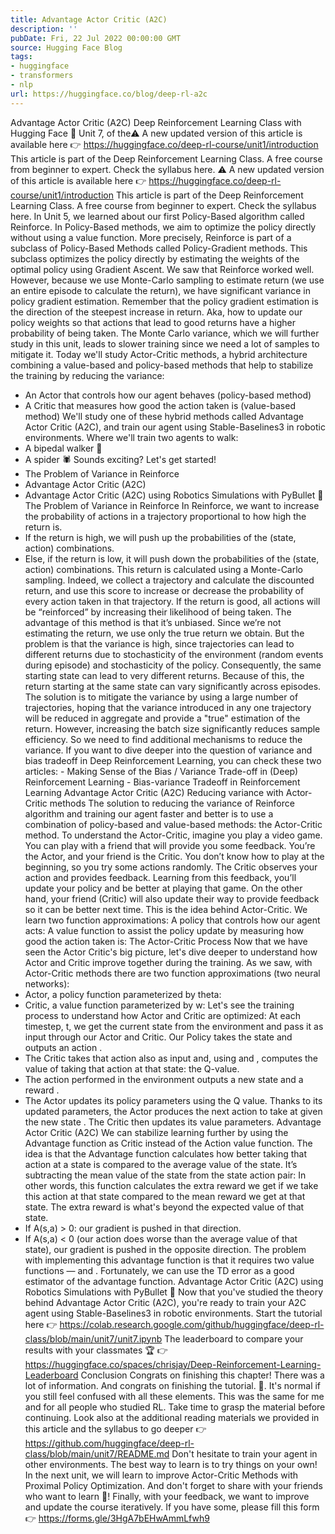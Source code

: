 ```yaml
---
title: Advantage Actor Critic (A2C)
description: ''
pubDate: Fri, 22 Jul 2022 00:00:00 GMT
source: Hugging Face Blog
tags:
- huggingface
- transformers
- nlp
url: https://huggingface.co/blog/deep-rl-a2c
---
```


Advantage Actor Critic (A2C)
Deep Reinforcement Learning Class with Hugging Face 🤗
Unit 7, of the⚠️ A new updated version of this article is available here 👉 https://huggingface.co/deep-rl-course/unit1/introduction
This article is part of the Deep Reinforcement Learning Class. A free course from beginner to expert. Check the syllabus here.
⚠️ A new updated version of this article is available here 👉 https://huggingface.co/deep-rl-course/unit1/introduction
This article is part of the Deep Reinforcement Learning Class. A free course from beginner to expert. Check the syllabus here.
In Unit 5, we learned about our first Policy-Based algorithm called Reinforce. In Policy-Based methods, we aim to optimize the policy directly without using a value function. More precisely, Reinforce is part of a subclass of Policy-Based Methods called Policy-Gradient methods. This subclass optimizes the policy directly by estimating the weights of the optimal policy using Gradient Ascent.
We saw that Reinforce worked well. However, because we use Monte-Carlo sampling to estimate return (we use an entire episode to calculate the return), we have significant variance in policy gradient estimation.
Remember that the policy gradient estimation is the direction of the steepest increase in return. Aka, how to update our policy weights so that actions that lead to good returns have a higher probability of being taken. The Monte Carlo variance, which we will further study in this unit, leads to slower training since we need a lot of samples to mitigate it.
Today we'll study Actor-Critic methods, a hybrid architecture combining a value-based and policy-based methods that help to stabilize the training by reducing the variance:
- An Actor that controls how our agent behaves (policy-based method)
- A Critic that measures how good the action taken is (value-based method)
We'll study one of these hybrid methods called Advantage Actor Critic (A2C), and train our agent using Stable-Baselines3 in robotic environments. Where we'll train two agents to walk:
- A bipedal walker 🚶
- A spider 🕷️
Sounds exciting? Let's get started!
- The Problem of Variance in Reinforce
- Advantage Actor Critic (A2C)
- Advantage Actor Critic (A2C) using Robotics Simulations with PyBullet 🤖
The Problem of Variance in Reinforce
In Reinforce, we want to increase the probability of actions in a trajectory proportional to how high the return is.
- If the return is high, we will push up the probabilities of the (state, action) combinations.
- Else, if the return is low, it will push down the probabilities of the (state, action) combinations.
This return is calculated using a Monte-Carlo sampling. Indeed, we collect a trajectory and calculate the discounted return, and use this score to increase or decrease the probability of every action taken in that trajectory. If the return is good, all actions will be “reinforced” by increasing their likelihood of being taken.
The advantage of this method is that it’s unbiased. Since we’re not estimating the return, we use only the true return we obtain.
But the problem is that the variance is high, since trajectories can lead to different returns due to stochasticity of the environment (random events during episode) and stochasticity of the policy. Consequently, the same starting state can lead to very different returns. Because of this, the return starting at the same state can vary significantly across episodes.
The solution is to mitigate the variance by using a large number of trajectories, hoping that the variance introduced in any one trajectory will be reduced in aggregate and provide a "true" estimation of the return.
However, increasing the batch size significantly reduces sample efficiency. So we need to find additional mechanisms to reduce the variance.
If you want to dive deeper into the question of variance and bias tradeoff in Deep Reinforcement Learning, you can check these two articles: - Making Sense of the Bias / Variance Trade-off in (Deep) Reinforcement Learning - Bias-variance Tradeoff in Reinforcement Learning
Advantage Actor Critic (A2C)
Reducing variance with Actor-Critic methods
The solution to reducing the variance of Reinforce algorithm and training our agent faster and better is to use a combination of policy-based and value-based methods: the Actor-Critic method.
To understand the Actor-Critic, imagine you play a video game. You can play with a friend that will provide you some feedback. You’re the Actor, and your friend is the Critic.
You don’t know how to play at the beginning, so you try some actions randomly. The Critic observes your action and provides feedback.
Learning from this feedback, you’ll update your policy and be better at playing that game.
On the other hand, your friend (Critic) will also update their way to provide feedback so it can be better next time.
This is the idea behind Actor-Critic. We learn two function approximations:
A policy that controls how our agent acts:
A value function to assist the policy update by measuring how good the action taken is:
The Actor-Critic Process
Now that we have seen the Actor Critic's big picture, let's dive deeper to understand how Actor and Critic improve together during the training.
As we saw, with Actor-Critic methods there are two function approximations (two neural networks):
- Actor, a policy function parameterized by theta:
- Critic, a value function parameterized by w:
Let's see the training process to understand how Actor and Critic are optimized:
At each timestep, t, we get the current state from the environment and pass it as input through our Actor and Critic.
Our Policy takes the state and outputs an action .
- The Critic takes that action also as input and, using and , computes the value of taking that action at that state: the Q-value.
- The action performed in the environment outputs a new state and a reward .
- The Actor updates its policy parameters using the Q value.
Thanks to its updated parameters, the Actor produces the next action to take at given the new state .
The Critic then updates its value parameters.
Advantage Actor Critic (A2C)
We can stabilize learning further by using the Advantage function as Critic instead of the Action value function.
The idea is that the Advantage function calculates how better taking that action at a state is compared to the average value of the state. It’s subtracting the mean value of the state from the state action pair:
In other words, this function calculates the extra reward we get if we take this action at that state compared to the mean reward we get at that state.
The extra reward is what's beyond the expected value of that state.
- If A(s,a) > 0: our gradient is pushed in that direction.
- If A(s,a) < 0 (our action does worse than the average value of that state), our gradient is pushed in the opposite direction.
The problem with implementing this advantage function is that it requires two value functions — and . Fortunately, we can use the TD error as a good estimator of the advantage function.
Advantage Actor Critic (A2C) using Robotics Simulations with PyBullet 🤖
Now that you've studied the theory behind Advantage Actor Critic (A2C), you're ready to train your A2C agent using Stable-Baselines3 in robotic environments.
Start the tutorial here 👉 https://colab.research.google.com/github/huggingface/deep-rl-class/blob/main/unit7/unit7.ipynb
The leaderboard to compare your results with your classmates 🏆 👉 https://huggingface.co/spaces/chrisjay/Deep-Reinforcement-Learning-Leaderboard
Conclusion
Congrats on finishing this chapter! There was a lot of information. And congrats on finishing the tutorial. 🥳.
It's normal if you still feel confused with all these elements. This was the same for me and for all people who studied RL.
Take time to grasp the material before continuing. Look also at the additional reading materials we provided in this article and the syllabus to go deeper 👉 https://github.com/huggingface/deep-rl-class/blob/main/unit7/README.md
Don't hesitate to train your agent in other environments. The best way to learn is to try things on your own!
In the next unit, we will learn to improve Actor-Critic Methods with Proximal Policy Optimization.
And don't forget to share with your friends who want to learn 🤗!
Finally, with your feedback, we want to improve and update the course iteratively. If you have some, please fill this form 👉 https://forms.gle/3HgA7bEHwAmmLfwh9